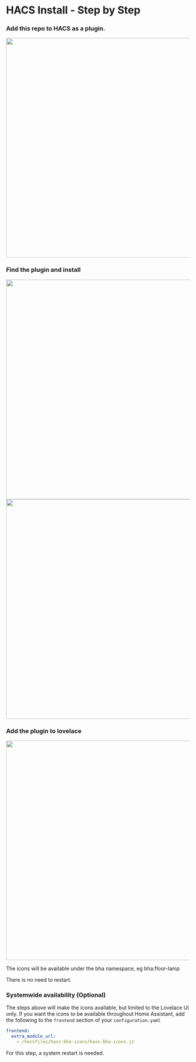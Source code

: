 # HACS Install - Step by Step

### Add this repo to HACS as a plugin.
<img src="./docs/bha_add_repo.png"  width="600" ><br />

### Find the plugin and install
<img src="./docs/bha_find_plugin.png" width="600" ><br />
<img src="./docs/bha_install_plugin.png" width="600" ><br />

### Add the plugin to lovelace
<img src="./docs/bha_add_lovelace.png"  width="600" ><br />

The icons will be available under the bha namespace, eg bha:floor-lamp

There is no need to restart.

### Systemwide availability (Optional)
The steps above will make the icons available, but limited to the Lovelace UI only. If you want the icons to be available throughout Home Assistant, add the following to the `frontend` section of your `configuration.yaml`

```yaml
frontend:
  extra_module_url:
    - /hacsfiles/hass-bha-icons/hass-bha-icons.js
```

For this step, a system restart is needed.
